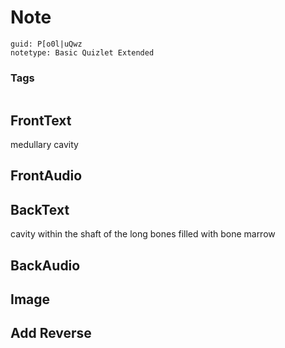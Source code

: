 # Note
```
guid: P[o0l|uQwz
notetype: Basic Quizlet Extended
```

### Tags
```
```

## FrontText
medullary cavity

## FrontAudio


## BackText
cavity within the shaft of the long bones filled with bone marrow

## BackAudio


## Image


## Add Reverse


